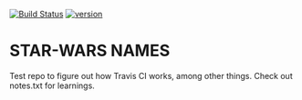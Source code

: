 [![Build Status](https://travis-ci.com/vsramanujan/starwars-names.png)](https://travis-ci.com/vsramanujan/starwars-names)
[![version][version-badge]][package]

[version-badge]: https://img.shields.io/npm/v/starwars-names-learning_test.svg
[package]: https://www.npmjs.com/package/starwars-names-learning_test

# STAR-WARS NAMES

Test repo to figure out how Travis CI works, among other things.
Check out notes.txt for learnings.
